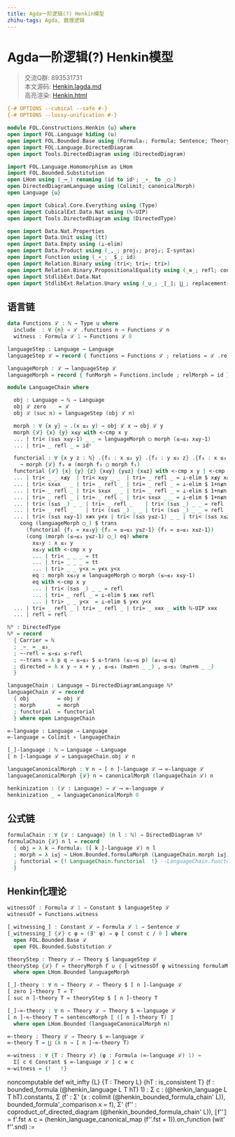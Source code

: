 ```yaml
---
title: Agda一阶逻辑(?) Henkin模型
zhihu-tags: Agda, 数理逻辑
---
```


# Agda一阶逻辑(?) Henkin模型

> 交流Q群: 893531731  
> 本文源码: [Henkin.lagda.md](https://github.com/choukh/agda-flypitch/blob/main/src/FOL/Henkin.lagda.md)  
> 高亮渲染: [Henkin.html](https://choukh.github.io/agda-flypitch/FOL.Henkin.html)  

```agda
{-# OPTIONS --cubical --safe #-}
{-# OPTIONS --lossy-unification #-}

module FOL.Constructions.Henkin {u} where
open import FOL.Language hiding (u)
open import FOL.Bounded.Base using (Formulaₗ; Formula; Sentence; Theory)
open import FOL.Language.DirectedDiagram
open import Tools.DirectedDiagram using (DirectedDiagram)
```

```agda
import FOL.Language.Homomorphism as LHom
import FOL.Bounded.Substitution
open LHom using (_⟶_) renaming (id to idᴸ; _∘_ to _◯_)
open DirectedDiagramLanguage using (Colimit; canonicalMorph)
open Language {u}
```

```agda
open import Cubical.Core.Everything using (Type)
open import CubicalExt.Data.Nat using (ℕ-UIP)
open import Tools.DirectedDiagram using (DirectedType)
```

```agda
open import Data.Nat.Properties
open import Data.Unit using (tt)
open import Data.Empty using (⊥-elim)
open import Data.Product using (_,_; proj₁; proj₂; Σ-syntax)
open import Function using (_∘_; _$_; id)
open import Relation.Binary using (tri<; tri≈; tri>)
open import Relation.Binary.PropositionalEquality using (_≡_; refl; cong; trans)
open import StdlibExt.Data.Nat
open import StdlibExt.Relation.Unary using (_∪_; _⟦_⟧; ⋃_; replacement-syntax)
```

## 语言链

```agda
data Functions ℒ : ℕ → Type u where
  include  : ∀ {n} → ℒ .functions n → Functions ℒ n
  witness : Formula ℒ 1 → Functions ℒ 0
```

```agda
languageStep : Language → Language
languageStep ℒ = record { functions = Functions ℒ ; relations = ℒ .relations }
```

```agda
languageMorph : ℒ ⟶ languageStep ℒ
languageMorph = record { funMorph = Functions.include ; relMorph = id }
```

```agda
module LanguageChain where

  obj : Language → ℕ → Language
  obj ℒ zero    = ℒ
  obj ℒ (suc n) = languageStep (obj ℒ n)
```

```agda
  morph : ∀ {x y} → .(x ≤₃ y) → obj ℒ x ⟶ obj ℒ y
  morph {ℒ} {x} {y} x≤y with <-cmp x y
  ... | tri< (s≤s x≤y-1) _ _ = languageMorph ◯ morph (≤⇒≤₃ x≤y-1)
  ... | tri≈ _ refl _ = idᴸ
```

```agda
  functorial : ∀ {x y z : ℕ} .{f₁ : x ≤₃ y} .{f₂ : y ≤₃ z} .{f₃ : x ≤₃ z}
    → morph {ℒ} f₃ ≡ (morph f₂ ◯ morph f₁)
  functorial {ℒ} {x} {y} {z} {x≤y} {y≤z} {x≤z} with <-cmp x y | <-cmp y z | <-cmp x z
  ... | tri< _ _ x≰y  | tri< x≤y _ _  | tri≈ _ refl _ = ⊥-elim $ x≰y x≤y
  ... | tri< sx≤x _ _ | tri≈ _ refl _ | tri≈ _ refl _ = ⊥-elim $ 1+n≰n sx≤x
  ... | tri≈ _ refl _ | tri< sx≤x _ _ | tri≈ _ refl _ = ⊥-elim $ 1+n≰n sx≤x
  ... | tri≈ _ refl _ | tri≈ _ refl _ | tri< sx≤x _ _ = ⊥-elim $ 1+n≰n sx≤x
  ... | tri< (s≤s _) _ _ | tri≈ _ refl _    | tri< (s≤s _) _ _ = refl
  ... | tri≈ _ refl _    | tri< (s≤s _) _ _ | tri< (s≤s _) _ _ = refl
  ... | tri< (s≤s x≤y-1) x≢x y≮x | tri< (s≤s y≤z-1) _ _ | tri< (s≤s x≤z-1) _ _ =
    cong (languageMorph ◯_) $ trans
      (functorial {f₁ = x≤₃y} {f₂ = ≤⇒≤₃ y≤z-1} {f₃ = ≤⇒≤₃ x≤z-1})
      (cong (morph (≤⇒≤₃ y≤z-1) ◯_) eq) where
        x≤₃y : x ≤₃ y
        x≤₃y with <-cmp x y
        ... | tri< _ _ _ = tt
        ... | tri≈ _ _ _ = tt
        ... | tri> _ _ y<x = y≮x y<x
        eq : morph x≤₃y ≡ languageMorph ◯ morph (≤⇒≤₃ x≤y-1)
        eq with <-cmp x y
        ... | tri< (s≤s _) _ _ = refl
        ... | tri≈ _ refl _ = ⊥-elim $ x≢x refl
        ... | tri> _ _ y<x  = ⊥-elim $ y≮x y<x
  ... | tri≈ _ refl _ | tri≈ _ refl _ | tri≈ _ x≡x _ with ℕ-UIP x≡x
  ... | refl = refl
```

```agda
ℕᴰ : DirectedType
ℕᴰ = record
  { Carrier = ℕ
  ; _~_ = _≤₃_
  ; ~-refl = ≤⇒≤₃ ≤-refl
  ; ~-trans = λ p q → ≤⇒≤₃ $ ≤-trans (≤₃⇒≤ p) (≤₃⇒≤ q)
  ; directed = λ x y → x + y , ≤⇒≤₃ (m≤m+n _ _) , ≤⇒≤₃ (m≤n+m _ _)
  }
```

```agda
languageChain : Language → DirectedDiagramLanguage ℕᴰ
languageChain ℒ = record
  { obj         = obj ℒ
  ; morph       = morph
  ; functorial  = functorial
  } where open LanguageChain
```

```agda
∞-language : Language → Language
∞-language = Colimit ∘ languageChain

[_]-language : ℕ → Language → Language
[ n ]-language ℒ = LanguageChain.obj ℒ n
```

```agda
languageCanonicalMorph : ∀ n → [ n ]-language ℒ ⟶ ∞-language ℒ
languageCanonicalMorph {ℒ} n = canonicalMorph (languageChain ℒ) n
```

```agda
henkinization : (ℒ : Language) → ℒ ⟶ ∞-language ℒ
henkinization _ = languageCanonicalMorph 0
```

## 公式链

```agda
formulaChain : ∀ {ℒ : Language} (n l : ℕ) → DirectedDiagram ℕᴰ
formulaChain {ℒ} n l = record
  { obj = λ k → Formulaₗ ([ k ]-language ℒ) n l
  ; morph = λ i≤j → LHom.Bounded.formulaMorph (LanguageChain.morph i≤j)
  ; functorial = {! LanguageChain.functorial  !} --LanguageChain.functorial
  }
```

## Henkin化理论

```agda
witnessOf : Formula ℒ 1 → Constant $ languageStep ℒ
witnessOf = Functions.witness
```

```agda
[_witnessing_] : Constant ℒ → Formula ℒ 1 → Sentence ℒ
[_witnessing_] {ℒ} c φ = (∃' φ) ⇒ φ [ const c / 0 ] where
  open FOL.Bounded.Base ℒ
  open FOL.Bounded.Substitution ℒ
```

```agda
theoryStep : Theory ℒ → Theory $ languageStep ℒ
theoryStep {ℒ} Γ = theoryMorph Γ ∪ ｛ [ witnessOf φ witnessing formulaMorph φ ] ∣ φ ∈ Formula ℒ 1 ｝
  where open LHom.Bounded languageMorph
```

```agda
[_]-theory : ∀ n → Theory ℒ → Theory $ [ n ]-language ℒ
[ zero ]-theory T = T
[ suc n ]-theory T = theoryStep $ [ n ]-theory T
```

```agda
[_]-∞-theory : ∀ n → Theory ℒ → Theory $ ∞-language ℒ
[ n ]-∞-theory T = sentenceMorph ⟦ ([ n ]-theory T) ⟧
  where open LHom.Bounded (languageCanonicalMorph n)
```

```agda
∞-theory : Theory ℒ → Theory $ ∞-language ℒ
∞-theory T = ⋃ (λ n → [ n ]-∞-theory T)
```

```agda
∞-witness : ∀ {T : Theory ℒ} (φ : Formula (∞-language ℒ) 1) →
  Σ[ c ∈ Constant $ ∞-language ℒ ] c ≡ c
∞-witness = {!   !}
```

noncomputable def wit_infty {L} {T : Theory L} {hT : is_consistent T} (f : bounded_formula (@henkin_language L T hT) 1) :
  Σ c : (@henkin_language L T hT).constants,
    Σ (f' : Σ' (x : colimit (@henkin_bounded_formula_chain' L)), bounded_formula'_comparison x = f),
      Σ' (f'' : coproduct_of_directed_diagram (@henkin_bounded_formula_chain' L)),
        ⟦f''⟧ = f'.fst ∧
          c = (henkin_language_canonical_map (f''.fst + 1)).on_function (wit' f''.snd) :=
 